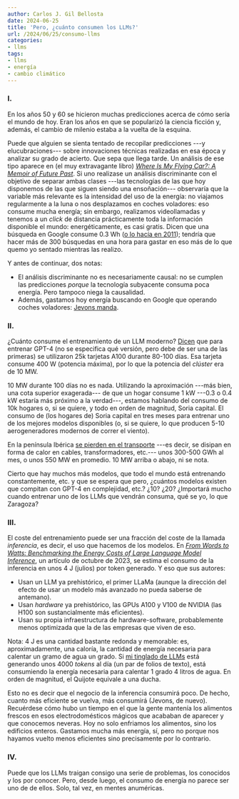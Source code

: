 ```yaml
---
author: Carlos J. Gil Bellosta
date: 2024-06-25
title: 'Pero, ¿cuánto consumen los LLMs?'
url: /2024/06/25/consumo-llms
categories:
- llms
tags:
- llms
- energía
- cambio climático
---
```


### I.

En los años 50 y 60 se hicieron muchas predicciones acerca de cómo sería el mundo de hoy. Eran los años en que se popularizó la ciencia ficción y, además, el cambio de milenio estaba a la vuelta de la esquina.

Puede que alguien se sienta tentado de recopilar predicciones ---y elucubraciones--- sobre innovaciones técnicas realizadas en esa época y analizar su grado de acierto. Que sepa que llega tarde. Un análisis de ese tipo aparece en (el muy extravagante libro) [_Where Is My Flying Car?: A Memoir of Future Past_](https://www.goodreads.com/es/book/show/42036377). Si uno realizase un análisis discriminante con el objetivo de separar ambas clases ---las tecnologías de las que hoy disponemos de las que siguen siendo una ensoñación--- observaría que la variable más relevante es la intensidad del uso de la energía: no viajamos regularmente a la luna o nos desplazamos en coches voladores: eso consume mucha energía; sin embargo, realizamos videollamadas y tenemos a un _click_ de distancia prácticamente toda la información disponible el mundo: energéticamente, es casi gratis. Dicen que una búsqueda en Google consume 0.3 Wh
([o lo hacía en 2011](https://www.nytimes.com/2011/09/09/technology/google-details-and-defends-its-use-of-electricity.html)); tendría que hacer más de 300 búsquedas en una hora para gastar en eso más de lo que quemo yo sentado mientras las realizo.

Y antes de continuar, dos notas:

* El análisis discriminante no es necesariamente causal: no se cumplen las predicciones _porque_ la tecnología subyacente consuma poca energía. Pero tampoco niega la causalidad.
* Además, gastamos hoy energía buscando en Google que operando coches voladores: [Jevons manda](https://es.wikipedia.org/wiki/Paradoja_de_Jevons).


### II.

¿Cuánto consume el entrenamiento de un LLM moderno? [Dicen](https://www.reddit.com/r/singularity/comments/14wcxyf/gpt4_details_leaked/) que para entrenar GPT-4 (no se especifica qué versión, pero debe de ser una de las primeras) se utilizaron 25k tarjetas A100 durante 80-100 días. Esa tarjeta consume 400 W (potencia máxima), por lo que la potencia del _clúster_ era de 10 MW.

10 MW durante 100 días no es nada. Utilizando la aproximación ---más bien, una cota superior exagerada--- de que un hogar consume 1 kW ---0.3 o 0.4 kW estaría más próximo a la verdad---, estamos hablando del consumo de 10k hogares o, si se quiere, y todo en orden de magnitud, Soria capital. El consumo de (los hogares de) Soria capital en tres meses para entrenar uno de los mejores modelos disponibles (o, si se quiere, lo que producen 5-10 aerogeneradores modernos de correr el viento).

En la península Ibérica
[se pierden en el transporte](https://www.ree.es/es/datos/demanda/perdidas-transporte)
---es decir, se disipan en forma de calor en cables, transformadores, etc.--- unos 300-500 GWh al mes, o unos 550 MW en promedio. 10 MW arriba o abajo, ni se nota.

Cierto que hay muchos más modelos, que todo el mundo está entrenando constantemente, etc. y que se espera que pero, ¿cuántos modelos existen que compitan con GPT-4 en complejidad, etc.? ¿10? ¿20? ¿Importará mucho cuando entrenar uno de los LLMs que vendrán consuma, qué se yo, lo que Zaragoza?


### III.

El coste del entrenamiento puede ser una fracción del coste de la llamada _inferencia_, es decir, el uso que hacemos de los modelos. En [_From Words to Watts: Benchmarking the Energy Costs of Large Language Model Inference_](https://arxiv.org/pdf/2310.03003), un artículo de octubre de 2023, se estima el consumo de la inferencia en unos 4 J (julios) por token generado. Y eso que sus autores:

- Usan un LLM ya prehistórico, el primer LLaMa (aunque la dirección del efecto de usar un modelo más avanzado no pueda saberse de antemano).
- Usan _hardware_ ya prehistórico, las GPUs A100 y V100 de NVIDIA (las H100 son sustancialmente más eficientes).
- Usan su propia infraestructura de hardware-software, probablemente menos optimizada que la de las empresas que viven de eso.

Nota: 4 J es una cantidad bastante redonda y memorable: es, aproximadamente, una caloría, la cantidad de energía necesaria para calentar un gramo de agua un grado. Si [mi tinglado de LLMs](https://datanalytics.com/2024/02/06/llms-pocket-obsidian/) está generando unos 4000 _tokens_ al día (un par de folios de texto), está consumiendo la energía necesaria para calentar 1 grado 4 litros de agua. En orden de magnitud, el Quijote equivale a una ducha.

Esto no es decir que el negocio de la inferencia consumirá poco. De hecho, cuanto más eficiente se vuelva, más consumirá (Jevons, de nuevo). Recuérdese cómo hubo un tiempo en el que la gente mantenía los alimentos frescos en esos electrodomésticos mágicos que acababan de aparecer y que conocemos neveras. Hoy no solo enfriamos los alimentos, sino los edificios enteros. Gastamos mucha más energía, sí, pero no porque nos hayamos vuelto menos eficientes sino precisamente por lo contrario.

### IV.

Puede que los LLMs traigan consigo una serie de problemas, los conocidos y los por conocer. Pero, desde luego, el consumo de energía no parece ser uno de de ellos. Solo, tal vez, en mentes anuméricas.

